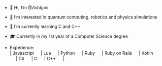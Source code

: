 - 👋 Hi, I’m @AshIgnii
- 👀 I’m interested in quantum computing, robotics and physics simulations
- 🌱 I’m currently learning C and C++
- 🎓 Currently in my 1st year of a Computer Science degree

- Experience: <br>
      |
      Javascript [<img src="https://upload.wikimedia.org/wikipedia/commons/thumb/9/99/Unofficial_JavaScript_logo_2.svg/260px-Unofficial_JavaScript_logo_2.svg.png" width=15 height=15>](https://wikipedia.org/wiki/JavaScript) |
      Lua [<img src="https://upload.wikimedia.org/wikipedia/commons/thumb/c/cf/Lua-Logo.svg/1200px-Lua-Logo.svg.png" width=15 height=15>](https://www.lua.org/) |
      Python [<img src="https://upload.wikimedia.org/wikipedia/commons/thumb/c/c3/Python-logo-notext.svg/1200px-Python-logo-notext.svg.png" width=15 height=15>](https://www.python.org/) |
      Ruby [<img src="https://upload.wikimedia.org/wikipedia/commons/thumb/7/73/Ruby_logo.svg/1200px-Ruby_logo.svg.png" width=15 height=15>](https://ruby-lang.org) |
      Ruby on Rails [<img src="https://cdn3.iconfinder.com/data/icons/popular-services-brands-vol-2/512/ruby-on-rails-512.png" width=15 height=15>](https://rubyonrails.org/) |
      Kotlin [<img src="https://iotsewa.com/wp-content/uploads/2020/05/1200px-Kotlin-logo.svg_.png" width=15 height=15>](https://kotlinlang.org/) |
      C# [<img src="https://upload.wikimedia.org/wikipedia/commons/thumb/0/0d/C_Sharp_wordmark.svg/1024px-C_Sharp_wordmark.svg.png" width=15 height=15>](https://wikipedia.org/wiki/C_Sharp) |
      C [<img src="https://upload.wikimedia.org/wikipedia/commons/thumb/1/18/C_Programming_Language.svg/1200px-C_Programming_Language.svg.png" width=15 height=15>](https://en.wikipedia.org/wiki/C_(programming_language)) |
      C++ [<img src="https://upload.wikimedia.org/wikipedia/commons/thumb/1/18/ISO_C%2B%2B_Logo.svg/1200px-ISO_C%2B%2B_Logo.svg.png" width=15 height=15>](https://wikipedia.org/wiki/C%2B%2B) |
  
[//]: <> (<img src="https://raw.githubusercontent.com/AshIgnii/AshIgnii/main/main.svg"/>)

  	
